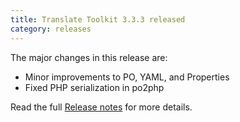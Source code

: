 ```yaml
---
title: Translate Toolkit 3.3.3 released
category: releases
---
```


The major changes in this release are:

- Minor improvements to PO, YAML, and Properties
- Fixed PHP serialization in po2php

Read the full [Release notes](http://docs.translatehouse.org/projects/translate-toolkit/en/latest/releases/3.3.3.html) for more details.
